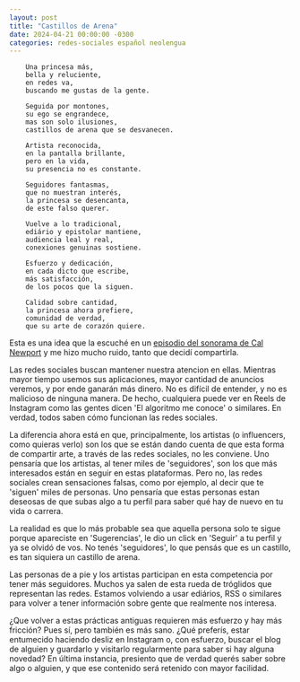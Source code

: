 ```yaml
---
layout: post
title: "Castillos de Arena"
date: 2024-04-21 00:00:00 -0300
categories: redes-sociales español neolengua
---
```

```
    Una princesa más,
    bella y reluciente,
    en redes va,
    buscando me gustas de la gente.

    Seguida por montones,
    su ego se engrandece,
    mas son solo ilusiones,
    castillos de arena que se desvanecen.

    Artista reconocida,
    en la pantalla brillante,
    pero en la vida,
    su presencia no es constante.

    Seguidores fantasmas,
    que no muestran interés,
    la princesa se desencanta,
    de este falso querer.

    Vuelve a lo tradicional,
    ediário y epistolar mantiene,
    audiencia leal y real,
    conexiones genuinas sostiene.

    Esfuerzo y dedicación,
    en cada dicto que escribe,
    más satisfacción,
    de los pocos que la siguen.

    Calidad sobre cantidad,
    la princesa ahora prefiere,
    comunidad de verdad,
    que su arte de corazón quiere.
```
    

Esta es una idea que la escuché en un [episodio del sonorama de Cal Newport](https://podcasts.google.com/feed/aHR0cHM6Ly9mZWVkcy5idXp6c3Byb3V0LmNvbS8xMTIxOTcyLnJzcw/episode/QnV6enNwcm91dC0xNDg0Mjg3Nw) y me hizo mucho ruido, tanto que decidí compartirla.

Las redes sociales buscan mantener nuestra atencion en ellas. Mientras mayor tiempo usemos sus aplicaciones, mayor cantidad de anuncios veremos, y por ende ganarán más dinero. No es difícil de entender, y no es malicioso de ninguna manera. De hecho, cualquiera puede ver en Reels de Instagram como las gentes dicen 'El algoritmo me conoce' o similares. En verdad, todos saben cómo funcionan las redes sociales.

La diferencia ahora está en que, principalmente, los artistas (o influencers, como quieras verlo) son los que se están dando cuenta de que esta forma de compartir arte, a través de las redes sociales, no les conviene. Uno pensaría que los artistas, al tener miles de 'seguidores', son los que más interesados están en seguir en estas plataformas. Pero no, las redes sociales crean sensaciones falsas, como por ejemplo, al decir que te 'siguen' miles de personas. Uno pensaría que estas personas estan deseosas de que subas algo a tu perfil para saber qué hay de nuevo en tu vida o carrera.

La realidad es que lo más probable sea que aquella persona solo te sigue porque apareciste en 'Sugerencias', le dio un click en 'Seguir' a tu perfil y ya se olvidó de vos. No tenés 'seguidores', lo que pensás que es un castillo, es tan siquiera un castillo de arena.

Las personas de a pie y los artistas participan en esta competencia por tener más seguidores. Muchos ya salen de esta rueda de tróglidos que representan las redes. Estamos volviendo a usar ediários, RSS o similares para volver a tener información sobre gente que realmente nos interesa. 

¿Que volver a estas prácticas antiguas requieren más esfuerzo y hay más fricción? Pues sí, pero 
también es más sano. ¿Qué preferís, estar entumecido haciendo desliz en Instagram o, con esfuerzo, buscar el blog de alguien y guardarlo y visitarlo regularmente para saber si hay alguna novedad? En última instancia, presiento que de verdad querés saber sobre algo o alguien, y que ese contenido será retenido con mayor facilidad.